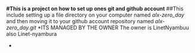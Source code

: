 **#This is a project on how to set up ones git and github account**
##This include setting up a file directory on your computer named *alx-zero_day* and then moving it to your github account repository named *alx-zero_day.git*
*ITS MANAGED BY THE OWNER
The owner is LinetNyambuu
also Linet-nyambura



*

